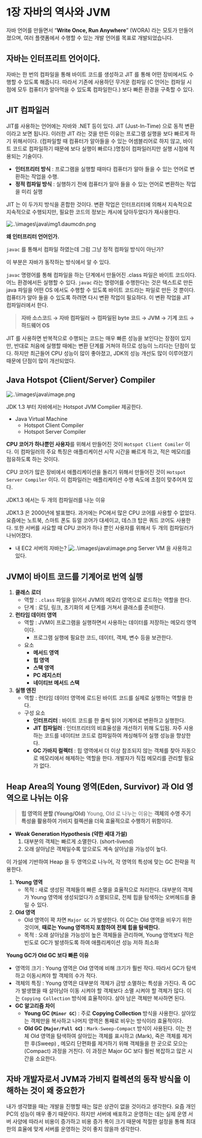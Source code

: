 # 1장 자바의 역사와 JVM

자바 언어를 만들면서 “**Write Once, Run Anywhere**” (WORA) 라는 모토가 만들어졌으며, 여러 플랫폼에서 수행할 수 있는 개발 언어를 목표로 개발되었습니다.

## 자바는 인터프리트 언어이다.

자바는 한 번의 컴파일을 통해 바이트 코드를 생성하고 JIT 를 통해 어떤 장비에서도 수행할 수 있도록 해줍니다. 따라서 기존에 사용하던 무거운 컴파일 (C 언어는 컴파일 시점에 모두 컴퓨터가 알아먹을 수 있도록 컴파일한다.) 보다 빠른 환경을 구축할 수 있다.

## JIT 컴파일러

JIT를 사용하는 언어에는 자바와 .NET 등이 있다. JIT (Just-In-Time) 으로 동적 변환이라고 보면 됩니다. 이러한 JIT 라는 것을 만든 이유는 프로그램 실행을 보다 빠르게 하기 위해서이다. (컴파일할 때 컴퓨터가 알아들을 수 있는 어셈블리어로 하지 않고, 바이트 코드로 컴파일하기 때문에 보다 실행이 빠르다.)명칭이 컴파일러지만 실행 시점에 적용되는 기술이다.

- **인터프리터 방식** : 프로그램을 실행할 때마다 컴퓨터가 알아 들을 수 있는 언어로 변환하는 작업을 수행.
- **정적 컴파일 방식** : 실행하기 전에 컴퓨터가 알아 들을 수 있는 언어로 변환하는 작업을 미리 실행

JIT 는 이 두가지 방식을 혼합한 것이다. 변환 작업은 인터프리터에 의해서 지속적으로 지속적으로 수행되지만, 필요한 코드의 정보는 캐시에 담아두었다가 재사용한다.

![..\images\java\img1.daumcdn.png](img1.daumcdn.png)

**왜 인터프리터 언어인가.**

`javac` 를 통해서 컴파일 하였는데 그럼 그냥 정적 컴파일 방식이 아닌가?

이 부분은 자바가 동작하는 방식에서 알 수 있다.

`javac` 명령어를 통해 컴파일을 하는 단계에서 만들어진 .class 파일은 바이트 코드이다. 어느 환경에서든 실행할 수 있다. `javac` 라는 명령어를 수행한다는 것은 텍스트로 만든 java 파일을 어떤 OS 에서도 수행할 수 있도록 바이트 코드라는 파일로 만든 것 뿐이다. 컴퓨터가 알아 들을 수 있도록 하려면 다시 변환 작업이 필요하다. 이 변환 작업을 JIT 컴파일러에서 한다.

> **자바 소스코드 → 자바 컴파일러 → 컴파일된 byte 코드 → JVM → 기계 코드 → 하드웨어 OS**

<aside>

JIT 를 사용하면 반복적으로 수행되는 코드는 매우 빠른 성능을 보인다는 장점이 있지만, 반대로 처음에 실행할 때에는 변환 단계를 거쳐야 하므로 성능이 느리다는 단점이 있다. 하지만 최근들어 CPU 성능이 많이 좋아졌고, JDK의 성능 개선도 많이 이루어졌기 때문에 단점이 많이 개선되었다.

</aside>

## Java Hotspot {Client/Server} Compiler

![..\images\java\image.png](image.png)

JDK 1.3 부터 자바에서는 Hotspot JVM Complier 제공한다.

- Java Virtual Machine
  - Hotspot Client Compiler
  - Hotspot Server Compiler

**CPU 코어가 하나뿐인 사용자**를 위해서 만들어진 것이 `Hotspot Client Comiler` 이다. 이 컴파일러의 주요 특징은 애플리케이션 시작 시간을 빠르게 하고, 적은 메모리를 점유하도록 하는 것이다.

CPU 코어가 많은 장비에서 애플리케이션을 돌리기 위해서 만들어진 것이 `Hotspot Server Compiler` 이다. 이 컴파일러는 애플리케이션 수행 속도에 초점이 맞추어져 있다.

<aside>

JDK1.3 에서는 두 개의 컴파일러를 나눈 이유

JDK1.3 은 2000년에 발표했다. 과거에는 PC에서 많은 CPU 코어를 사용할 수 없었다. 요즘에는 노트북, 스마트 폰도 듀얼 코어가 대세이고, 데스크 탑은 쿼드 코어도 사용한다. 또한 서버를 사요할 때 CPU 코어가 하나 뿐인 사용자를 위해서 두 개의 컴파일러가 나뉘어졌다.

</aside>

- 내 EC2 서버의 자바는?
  ![..\images\java\image.png](image%201.png)
  Server VM 을 사용하고 있다.

## JVM이 바이트 코드를 기계어로 번역 실행

1. **클래스 로더**
   - 역할 : `.class` 파일을 읽어서 JVM의 메모리 영역으로 로드하는 역할을 한다.
   - 단계 : 로딩, 링크, 초기화의 세 단계를 거쳐서 클래스를 준비한다.
2. **런타임 데이터 영역**
   - 역할 : JVM이 프로그램을 실행하면서 사용하는 데이터를 저장하는 메모리 영역이다.
     - 프로그램 실행에 필요한 코드, 데이터, 객체, 변수 등을 보관한다.
   - 요소
     - **메서드 영역**
     - **힙 영역**
     - **스택 영역**
     - **PC 레지스터**
     - **네이티브 메서드 스택**
3. **실행 엔진**
   - 역할 : 런타임 데이터 영역에 로드된 바이트 코드를 실제로 실행하는 역할을 한다.
   - 구성 요소
     - **인터프리터** : 바이트 코드를 한 줄씩 읽어 기계어로 변환하고 실행한다.
     - **JIT 컴파일러** : 인터프리터의 비효율성을 개선하기 위해 도입됨. 자주 사용하는 코드를 네이티브 코드로 컴파일하여 캐싱해두어 실행 성능을 향상한다.
     - **GC 가바지 컬렉터** : 힙 영역에서 더 이상 참조되지 않는 객체를 찾아 자동으로 메모리에서 해제하는 역할을 한다. 개발자가 직접 메모리를 관리할 필요가 없다.

## Heap Area의 Young 영역(Eden, Survivor) 과 Old 영역으로 나뉘는 이유

> **힙 영역의 분할 (Young/Old)**
> Young, Old 로 나누는 이유는 **객체의 수명 주기 특성을 활용하여 가비지 컬렉션을 더욱 효율적으로 수행하기 위함이다.**

- **Weak Generation Hypothesis (약한 세대 가설)**
  1. 대부분의 객체는 빠르게 소멸한다. (short-livend)
  2. 오래 살아남은 객체일수록 앞으로도 계속 살아남을 가능성이 높다.

이 가설에 기반하여 Heap 을 두 영역으로 나누어, 각 영역의 특성에 맞는 GC 전략을 적용한다.

1. **Young 영역**
   - 목적 : 새로 생성된 객체들의 빠른 소멸을 효율적으로 처리한다. 대부분의 객체가 Young 영역에 생성되었다가 소멸되므로, 전체 힙을 탐색하는 오버헤드를 줄일 수 있다.
2. **Old 영역**
   - Old 영역이 꽉 차면 `Major GC` 가 발생한다. 이 GC는 Old 영역을 비우기 위한 것이며, **때로는 Young 영역까지 포함하여 전체 힙을 탐색한다.**
   - 목적 : 오래 살아남을 가능성이 높은 객체들을 관리하며, Young 영역보다 적은 빈도로 GC가 발생하도록 하여 애플리케이션 성능 저하 최소화

**Young GC가 Old GC 보다 빠른 이유**

- 영역의 크기 : Young 영역은 Old 영역에 비해 크기가 훨씬 작다. 따라서 GC가 탐색하고 이동시켜야 할 객체의 수가 적다.
- 객체의 특징 : Young 영역은 대부분의 객체가 금방 소멸하는 특성을 가진다. 즉 GC가 발생했을 때 살아남아 이동 시켜야 할 객체보다 소멸 시켜야 할 객체가 많다. 이는 `Copying Collection` 방식에 효율적이다. 살아 남은 객체만 복사하면 된다.
- **GC 알고리즘 차이**
  - **Young GC (`Minor GC`**) : 주로 **Copying Collection** 방식을 사용한다. 살아있는 객체만을 복사하고 나머지 영역은 통째로 비우는 방식이라 효율적이다.
  - **Old GC (`Major/Full GC`)** : `Mark-Sweep-Compact` 방식이 사용된다. 이는 전체 Old 영역을 탐색하여 살아있는 객체를 표시하고 (Mark), 죽은 객체를 제거한 후(Sweep) , 메모리 단편화를 제거하기 위해 객체들을 한 곳으로 모으는 (Compact) 과정을 거친다. 이 과정은 Major GC 보다 훨씬 복잡하고 많은 시간을 소요한다.

## 자바 개발자로서 JVM과 가비지 컬렉션의 동작 방식을 이해하는 것이 왜 중요한가

<aside>

내가 생각했을 때는 개발을 진행할 때는 많은 상관이 없을 것이라고 생각한다. 요즘 개인 PC의 성능이 매우 좋기 때문이다. 하지만 서버에 배포하고 운영하는 데는 실제 운영 서버 사양에 따라서 비용이 증가하고 비용 증가 폭이 크기 때문에 적절한 설정을 통해 최대한의 효율에 맞게 서버를 운영하는 것이 좋지 않을까 생각한다.

</aside>
